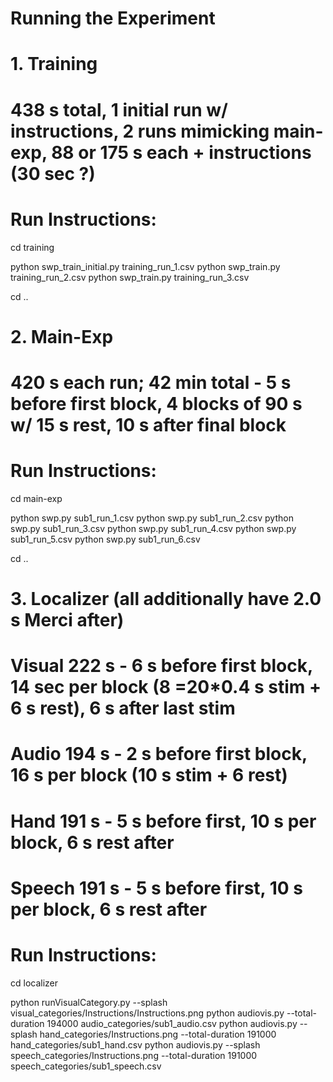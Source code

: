 # Running the Experiment

# 1. Training
# 438 s total, 1 initial run w/ instructions, 2 runs mimicking main-exp, 88 or 175 s each + instructions (30 sec ?)	

# Run Instructions: 
cd training 

python swp_train_initial.py training_run_1.csv
python swp_train.py training_run_2.csv
python swp_train.py training_run_3.csv

cd .. 

# 2. Main-Exp
# 420 s each run; 42 min total - 5 s before first block,  4 blocks of 90 s w/ 15 s rest, 10 s after final block
# Run Instructions:
cd main-exp

python swp.py sub1_run_1.csv
python swp.py sub1_run_2.csv
python swp.py sub1_run_3.csv
python swp.py sub1_run_4.csv
python swp.py sub1_run_5.csv
python swp.py sub1_run_6.csv

cd ..

# 3. Localizer (all additionally have 2.0 s Merci after)
# Visual 222 s - 6 s before first block, 14 sec per block (8 =20*0.4 s stim + 6 s rest), 6 s after last stim 
# Audio	 194 s - 2 s before first block, 16 s per block (10 s stim + 6 rest)
# Hand	 191 s - 5 s before first, 10 s per block, 6 s rest after
# Speech 191 s - 5 s before first, 10 s per block, 6 s rest after

# Run Instructions: 
cd localizer

python runVisualCategory.py --splash visual_categories/Instructions/Instructions.png
python audiovis.py --total-duration 194000 audio_categories/sub1_audio.csv
python audiovis.py --splash hand_categories/Instructions.png --total-duration 191000 hand_categories/sub1_hand.csv
python audiovis.py --splash speech_categories/Instructions.png --total-duration 191000 speech_categories/sub1_speech.csv
